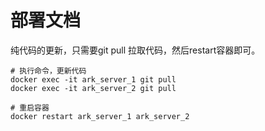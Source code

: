 # 部署文档

纯代码的更新，只需要git pull 拉取代码，然后restart容器即可。

``` Shell
# 执行命令，更新代码
docker exec -it ark_server_1 git pull
docker exec -it ark_server_2 git pull

# 重启容器
docker restart ark_server_1 ark_server_2
```
